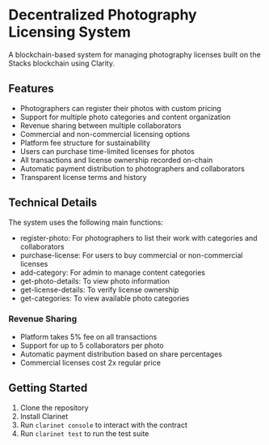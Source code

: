 # Decentralized Photography Licensing System

A blockchain-based system for managing photography licenses built on the Stacks blockchain using Clarity.

## Features

- Photographers can register their photos with custom pricing
- Support for multiple photo categories and content organization
- Revenue sharing between multiple collaborators
- Commercial and non-commercial licensing options
- Platform fee structure for sustainability
- Users can purchase time-limited licenses for photos
- All transactions and license ownership recorded on-chain
- Automatic payment distribution to photographers and collaborators
- Transparent license terms and history

## Technical Details

The system uses the following main functions:
- register-photo: For photographers to list their work with categories and collaborators
- purchase-license: For users to buy commercial or non-commercial licenses
- add-category: For admin to manage content categories
- get-photo-details: To view photo information
- get-license-details: To verify license ownership
- get-categories: To view available photo categories

### Revenue Sharing
- Platform takes 5% fee on all transactions
- Support for up to 5 collaborators per photo
- Automatic payment distribution based on share percentages
- Commercial licenses cost 2x regular price

## Getting Started

1. Clone the repository
2. Install Clarinet
3. Run `clarinet console` to interact with the contract
4. Run `clarinet test` to run the test suite
